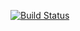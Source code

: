 [![Build Status](https://travis-ci.org/AlexYshkevich/Bring_me_an_invisible_force.svg?branch=master)](https://travis-ci.org/AlexYshkevich/Bring_me_an_invisible_force)
